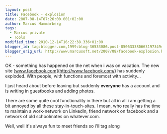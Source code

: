 ```yaml
---
layout: post
title: Facebook - explosion
date: 2007-08-14T07:26:00.001+02:00
author: Marcus Hammarberg
tags:
  - Marcus private
  - Tools
modified_time: 2010-12-14T16:22:38.336+01:00
blogger_id: tag:blogger.com,1999:blog-36533086.post-8506333806631973494
blogger_orig_url: http://www.marcusoft.net/2007/08/facebook-explosion.html
---
```


OK -
something has happened on the net when i was on
vacation. The new site [www.facebook.com](http://www.facebook.com/) has
suddenly exploded. With people, with functions and foremost with
activity...

I just heard about before leaving but
suddenly **everyone** has a account and is writing in guestbooks and
adding photos.

There are some quite cool functionality in there but all in all i am
getting a bit annoyed by all these stay-in-touch-sites. I mean, who
really has the time to maintain a work-network on LinkedIn,
friend network on facebook and a network of old
schoolmates on whatever.com.

Well, well it's always fun to meet friends so i'll tag along
